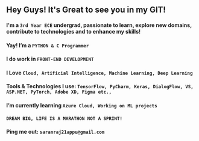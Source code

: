 ## Hey Guys! It's Great to see you in my GIT!

#### I'm a `3rd Year ECE` undergrad, passionate to learn, explore new domains, contribute to technologies and to enhance my skills!
#### Yay! I’m a `PYTHON & C Programmer`
#### I do work in `FRONT-END DEVELOPMENT`
#### I Love `Cloud, Artificial Intelligence, Machine Learning, Deep Learning`
#### Tools & Technologies I use: `TensorFlow, PyCharm, Keras, DialogFlow, VS, ASP.NET, PyTorch, Adobe XD, Figma etc.,`
#### I’m currently learning `Azure Cloud, Working on ML projects`
#### `DREAM BIG, LIFE IS A MARATHON NOT A SPRINT!`
#### Ping me out: `saranraj21appu@gmail.com`
